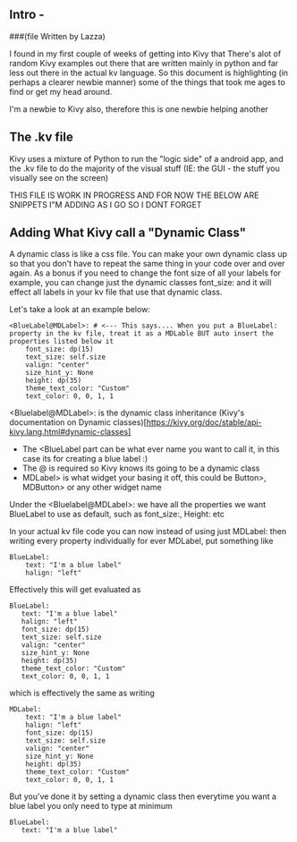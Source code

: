 ## Intro - 
###(file Written by Lazza)

I found in my first couple of weeks of getting into Kivy that There's alot of random Kivy examples out there that are written mainly in python 
and far less out there in the actual kv language. So this document is highlighting (in perhaps a clearer newbie manner) some of the things that 
took me ages to find or get my head around. 

I'm a newbie to Kivy also, therefore this is one newbie helping another

## The .kv file

Kivy uses a mixture of Python to run the "logic side" of a android app, and the .kv file to do the majority of the visual stuff 
(IE: the GUI - the stuff you visually see on the screen) 

THIS FILE IS WORK IN PROGRESS AND FOR NOW THE BELOW ARE SNIPPETS I"M ADDING AS I GO SO I DONT FORGET 

## Adding What Kivy call a "Dynamic Class"
A dynamic class is like a css file. You can make your own dynamic class up so that you don't have to repeat the same thing in your code over and over again.
As a bonus if you need to change the font size of all your labels for example, you can change just the dynamic classes font_size: and it will effect all 
labels in your kv file that use that dynamic class.

Let's take a look at an example below:
```
<BlueLabel@MDLabel>: # <--- This says.... When you put a BlueLabel: property in the kv file, treat it as a MDLable BUT auto insert the properties listed below it
    font_size: dp(15)
    text_size: self.size
    valign: "center"
    size_hint_y: None
    height: dp(35)
    theme_text_color: "Custom"
    text_color: 0, 0, 1, 1
```
\<Bluelabel@MDLabel>: is the dynamic class inheritance (Kivy's documentation on Dynamic classes)[https://kivy.org/doc/stable/api-kivy.lang.html#dynamic-classes]
  - The <BlueLabel part can be what ever name you want to call it, in this case its for creating a blue label :)
  - The @ is required so Kivy knows its going to be a dynamic class
  - MDLabel> is what widget your basing it off, this could be Button>, MDButton> or any other widget name
 
 Under the \<Bluelabel@MDLabel>: we have all the properties we want BlueLabel to use as default, such as font_size:, Height: etc

In your actual kv file code you can now instead of using just MDLabel: then writing every property individually for ever MDLabel, put something like
```
BlueLabel:
    text: "I'm a blue label"
    halign: "left"
 ```   
 Effectively this will get evaluated as 
 ```
 BlueLabel:
    text: "I'm a blue label"
    halign: "left"
    font_size: dp(15)
    text_size: self.size
    valign: "center"
    size_hint_y: None
    height: dp(35)
    theme_text_color: "Custom"
    text_color: 0, 0, 1, 1
```
which is effectively the same as writing
```
MDLabel:
    text: "I'm a blue label"
    halign: "left"
    font_size: dp(15)
    text_size: self.size
    valign: "center"
    size_hint_y: None
    height: dp(35)
    theme_text_color: "Custom"
    text_color: 0, 0, 1, 1
 ```
 But you've done it by setting a dynamic class then everytime you want a blue label you only need to type at minimum
 ```
 BlueLabel:
    text: "I'm a blue label"
 ```
